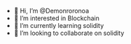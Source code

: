 - 👋 Hi, I’m @Demonroronoa
- 👀 I’m interested in Blockchain
- 🌱 I’m currently learning solidity
- 💞️ I’m looking to collaborate on solidity


